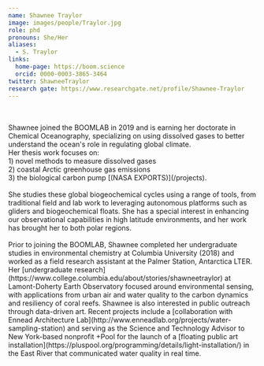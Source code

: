 ```yaml
---
name: Shawnee Traylor
image: images/people/Traylor.jpg
role: phd
pronouns: She/Her
aliases:
  - S. Traylor
links:
  home-page: https://boom.science
  orcid: 0000-0003-3865-3464
twitter: ShawneeTraylor
research gate: https://www.researchgate.net/profile/Shawnee-Traylor
---
```

<br>
<br>
Shawnee joined the BOOMLAB in 2019 and is earning her doctorate in Chemical Oceanography, specializing on using dissolved gases to better understand the ocean's role in regulating global climate. 

<br>
Her thesis work focuses on: <br>
1) novel methods to measure dissolved gases<br>
2) coastal Arctic greenhouse gas emissions<br>
3) the biological carbon pump [(NASA EXPORTS)](/projects). <br>
<br>
She studies these global biogeochemical cycles using a range of tools, from traditional field and lab work to leveraging autonomous platforms such as gliders and biogeochemical floats. She has a special interest in enhancing our observational capabilities in high latitude environments, and her work has brought her to both polar regions. 
<br>
<br>
Prior to joining the BOOMLAB, Shawnee completed her undergraduate studies in environmental chemistry at Columbia University (2018) and worked as a field research assistant at the Palmer Station, Antarctica LTER. Her [undergraduate research](https://www.college.columbia.edu/about/stories/shawneetraylor) at Lamont-Doherty Earth Observatory focused around environmental sensing, with applications from urban air and water quality to the carbon dynamics and resiliency of coral reefs. Shawnee is also interested in public outreach through data-driven art. Recent projects include a [collaboration with Ennead Architecture Lab](http://www.enneadlab.org/projects/water-sampling-station) and serving as the Science and Technology Advisor to New York-based nonprofit +Pool for the launch of a [floating public art installation](https://pluspool.org/programming/details/light-installation/) in the East River that communicated water quality in real time.
